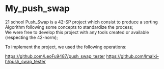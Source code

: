 # My_push_swap
21 school
Push_Swap is a 42-SP project which consist to produce a sorting Algorithm following some concepts to standardize the process;   
We were free to develop this project with any tools created or available (respecting the 42-norm);

To implement the project, we used the following operations:






https://github.com/LeoFu9487/push_swap_tester 
https://github.com/lmalki-h/push_swap_tester
